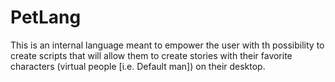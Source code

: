 # PetLang
This is an internal language meant to empower the user with th possibility to create scripts that will allow them to create stories with their favorite characters (virtual people [i.e. Default man]) on their desktop.
